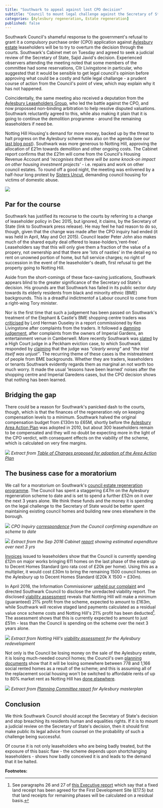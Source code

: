 ```yaml
---
title: "Southwark to appeal against lost CPO decision"
subtitle: "Council to mount legal challenge against the Secretary of State"
categories: [Aylesbury regeneration, Estate regeneration]
published: false
---
```

Southwark Council's shameful response to the government's refusal to grant it a compulsory purchase order (CPO) application against  [Aylesbury estate](http://35percent.org/aylesbury-estate) leaseholders will be to try to overturn the decision through the courts.  Southwark's Cabinet met on Tuesday and agreed to seek a judicial review of the Secretary of State, Sajid Javid's decision.
Experienced observers attending the meeting noted that some members of the committee had some reservations, Cllr Livingstone in particular, who suggested that it would be sensible to get legal council's opinion before approving what could be a costly and futile legal challange - a prudent course of action from the Council's point of view, which may explain why it has not happened.

Coincidentally, the same meeting also received a deputation from the [Aylesbury Leaseholders Group](http://halag.wordpress.com), who led the battle against the CPO, and now propossed non-binding arbitration to help resolve disputed valuations. Southwark reluctantly agreed to this, while also making it plain that it is going to continue the demolition programme - around the remaining leaseholders if need be.

Notting Hill Housing's demand for more money, backed up by the threat to halt progress on the Aylesbury scheme was also on the agenda  (see our [last blog post](http://35percent.org/2016-09-18-aylesbury-compulsory-purchase-order-rejected/#notting-hill-gets-cold-feet)). Southwark was more generous to Notting Hill, approving the allocation of £21m towards demolition and other ongoing costs. The Cabinet report confirms that the £21m will come from the Council's Housing Revenue Account and _'recognises that there will be some knock-on impact on other housing investment projects'_ - i.e. repairs and work on other council estates. To round off a good night, the meeting was enlivened by a half-hour long protest by [Sisters Uncut](sistersuncut.org), demanding council housing for victims of domestic abuse. 

![](/img/20sepcabinet.jpg)

## Par for the course

Southwark has justified its recourse to the courts by referring to a change of leaseholder policy in Dec 2015, but ignored, it claims, by the Secretary of State (link to Southwark press release).  He may feel he had reason to do so, though, given that the change was made after the CPO inquiry had ended (it was held in April, May and Oct 2015).  Council leader Peter John also makes much of the  shared equity deal offered to lease-holders,'rent-free'.  Leaseholders say that this will only give them a fraction of the value of a propery, not ownership and that there are 'lots of nasties' in the detail eg no rent on unowned portion of home, but full service charges; no right of succession in the event of the leaseholder's death, first refusal to get the property going to Notting Hill.

Aside from the short-comings of these face-saving justications, Southwark appears blind to the greater significance of the Secretary od State's decision.  His grounds are that Southwark has failed in its public sector duty towards its elderly residents from black and minority ethnic (BME) backgrounds.  This is a dreadful indictmentof a Labour council to come from a right-wing Tory minister.

Nor is the first time that such a judgement has been passed on Southwark's treatment of the Elephant & Castle's BME shopping centre traders was [criticised](http://35percent.org/2015-11-04-southwark-resolves-to-use-cpo-powers-for-shopping-centre-retailers/) by Lord Herman Ouseley in a report commissioned by Ken Livingstone after complaints from the traders. It followed a [damning judgement](https://www.theguardian.com/uk/2004/apr/06/race.arts), after complaints from the owners of Imperial Gardens, an  entertainment venue in Camberwell. More recently Southwark was [slated](http://www.independent.co.uk/news/uk/crime/judge-blasts-southwark-council-for-evicting-sudanese-tenant-and-destroying-his-possessions-9796994.html) by a High Court judge in a Peckham eviction case, to which Southwark responded by [claiming](http://www.southwarknews.co.uk/news/confusion-surrounds-sudden-resignation-of-labour-councillor/) that the judge was _"clearly wrong"_ and _“the trial itself was unjust”_.  The recurring theme of these cases is the mistreatment of people from BME backgrounds.  Whether they are traders, leaseholders or tenants Southwark evidently regards them as marginal an not worth too much worry.  It made the usual 'lessons have been learned' noises after the shopping centre and Imperial Garedens cases, but the CPO decision shows that nothing has been learned.

## Bridging the gap
There could be a reason for Southwark's panicked dash to the courts, though, which is that the finances of the regeneration rely on keeping compensation levels to a minimum. Southwark halved the original compensation budget from £130m to £65M,  shortly before the [Aylesbury Area Action Plan](http://www.southwark.gov.uk/downloads/download/4444/area_action_plans) was adopted in 2010, but about 300 leaseholders remain to be compensated and they will no doubt be expecting more in the light of the CPO verdict, with consequent effects on the viability of the scheme, which is calculated on very fine margins.

![](/img/Recommended_Changes.png)
*Extract from [Table of Changes proposed for adoption of the Area Action Plan](http://35percent.org/img/Table_of_Recommended_Changes.pdf)*

## The business case for a moratorium 
We call for a moratorium on Southwark's [council estate regeneration programme](http://35percent.org/the-southwark-clearances). The Council has spent a staggering £47m on the Aylesbury regeneration scheme to date and is set to spend a further £52m on it over the next 3 years alone. We think these funds and the money it is spending on the legal challenge to the Secretary of State would be better spent maintaining existing council homes and building new ones elsewhere in the borough.

![](/img/expenditure.png)
*CPO Inquiry [correspondence](/img/alag_cpoinquiry_correspondence.pdf) from the Council confirming expenditure on scheme to date* 

![](/img/aylesburyspendprofile.png)
*Extract from the Sep 2016 Cabinet [report](http://moderngov.southwark.gov.uk/documents/s63817/Report.Aylesbury%20Regeneration%20Delivery.pdf) showing estimated expenditure over next 3 yrs*

[Invoices](http://crappistmartin.github.io/images/DHS_MajorWorks_Section20Invoice.pdf) issued to leaseholders show that the Council is currently spending £12m on major works bringing 611 homes on the last phase of the estate up to Decent Homes Standard (pro rata cost of £20k per home). Using this as a multiplier, it would cost £30m to bring the remaining 1500 council homes on the Aylesbury up to Decent Homes Standard (£20k X 1500 = £30m).

In April 2016, the Information Commissioner [upheld our complaint](https://ico.org.uk/media/action-weve-taken/decision-notices/2016/1624349/fs_50589692.pdf) and directed Southwark Council to disclose the unredacted viability report. The disclosed [viability assessment](/img/document.pdf) reveals that Notting Hill will make a minimum (guaranteed) 21% profit from the scheme, expected to amount to £163m, while Southwark will receive staged land payments calculated as a residual value once scheme costs and Notting Hill's 21% profit has been deducted[^1]. The assessment shows that this is currently expected to amount to just £51m - less than the Council is spending on the scheme over the next 3 years alone. 

![](http://35percent.org/img/profitshare.png)
*Extract from Notting Hill's [viability assessment](/img/document.pdf) for the Aylesbury redevelopment*

Not only is the Council be losing money on the sale of the Aylesbury estate, it is losing much-needed council homes; the Council's own [planning documents](http://planbuild.southwark.gov.uk/documents/?GetDocument=%7b%7b%7b!Vbu5QpckfYCnJrulzlWyuQ%3d%3d!%7d%7d%7d) show that it will be losing somewhere between 778 and 1,166 social rented homes as a result of the scheme; and this is assuming all of the replacement social housing won't be switched to affordable rents of up to 80% market rent as Notting Hill has [done elsewhere](http://35percent.org/redefining-social-rent/#bermondsey-spa-site-c5-10ap3010). 

![](http://35percent.org/img/aylesburynetloss.png)
*Extract from [Planning Committee report](http://planbuild.southwark.gov.uk/documents/?GetDocument=%7b%7b%7b!Vbu5QpckfYCnJrulzlWyuQ%3d%3d!%7d%7d%7d) for Aylesbury masterplan*

## Conclusion
We think Southwark Council should accept the Secretary of State's decision and stop breaching its residents human and equalities rights. If it is to mount a judicial review on the Secretary of State's decision, then it should first make public its legal advice from counsel on the probability of such a challenge being successful. 

Of course it is not only leaseholders who are being badly treated, but the exposure of this basic flaw - the scheme depends upon shortchanging leaseholders - shows how badly conceived it is and leads to the demand that it be halted. 


__Footnotes:__

[^1]: See paragraphs 26 and 27 of [this Executive report](http://moderngov.southwark.gov.uk/documents/s44910/Report.pdf) which say that a fixed land receipt has been agreed for the First Development Site (£17.5) but that land receipts for remaining phases will be calculated on a residual basis.
